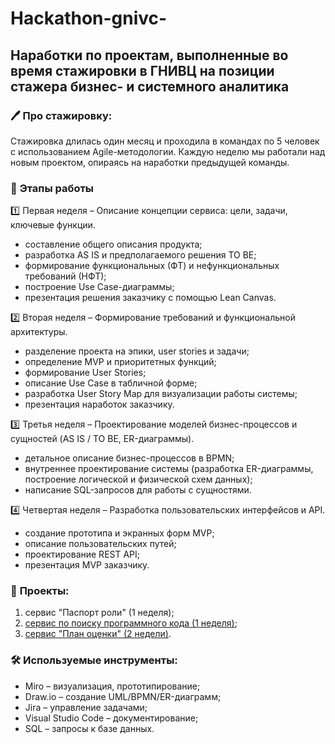 # Hackathon-gnivc-
## Наработки по проектам, выполненные во время стажировки в ГНИВЦ на позиции стажера бизнес- и системного аналитика
### 🖊️ **Про стажировку:**
Стажировка длилась один месяц и проходила в командах по 5 человек с использованием Agile-методологии. Каждую неделю мы работали над новым проектом, опираясь на наработки предыдущей команды.
### 🔢 **Этапы работы**
1️⃣ Первая неделя – Описание концепции сервиса: цели, задачи, ключевые функции.
- составление общего описания продукта;
- разработка AS IS и предполагаемого решения TO BE;
- формирование функциональных (ФТ) и нефункциональных требований (НФТ);
- построение Use Case-диаграммы;
- презентация решения заказчику с помощью Lean Canvas.

2️⃣ Вторая неделя – Формирование требований и функциональной архитектуры.
- разделение проекта на эпики, user stories и задачи;
- определение MVP и приоритетных функций;
- формирование User Stories;
- описание Use Case в табличной форме;
- разработка User Story Map для визуализации работы системы;
- презентация наработок заказчику.

3️⃣ Третья неделя – Проектирование моделей бизнес-процессов и сущностей (AS IS / TO BE, ER-диаграммы).
- детальное описание бизнес-процессов в BPMN;
- внутреннее проектирование системы (разработка ER-диаграммы, построение логической и физической схем данных);
- написание SQL-запросов для работы с сущностями.

4️⃣ Четвертая неделя – Разработка пользовательских интерфейсов и API.
- создание прототипа и экранных форм MVP;
- описание пользовательских путей;
- проектирование REST API;
- презентация MVP заказчику.
### 📒 **Проекты:**
1. сервис "Паспорт роли" (1 неделя);
2. [сервис по поиску программного кода (1 неделя)](https://github.com/1Nooll1/Hackathon-gnivc/tree/main/Сервис%20по%20поиску%20программного%20кода%20(2%20неделя));
3. [сервис "План оценки" (2 недели)](https://github.com/1Nooll1/Hackathon-gnivc/tree/main/План%20оценки%20(3%20и%204%20неделя)).
### 🛠 **Используемые инструменты:**
- Miro – визуализация, прототипирование;
- Draw.io – создание UML/BPMN/ER-диаграмм;
- Jira – управление задачами;
- Visual Studio Code – документирование;
- SQL – запросы к базе данных.

